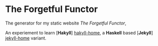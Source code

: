 # The Forgetful Functor

The generator for my static website *The Forgetful Functor*,

An experiement to learn [**Hakyll**] [hakyll-home], a **Haskell** based [**Jekyll**] [jekyll-home] variant.

[hakyll-home]: http://jaspervdj.be/hakyll/ "Hakyll"
[jekyll-home]: http://jekyllrb.com/ "Jekyll"

